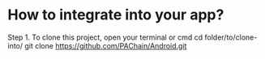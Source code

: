 # How to integrate into your app?
Step 1. To clone this project, open your terminal or cmd
cd folder/to/clone-into/
git clone https://github.com/PAChain/Android.git
